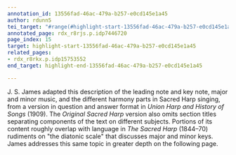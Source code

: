 ```yaml
---
annotation_id: 13556fad-46ac-479a-b257-e0cd145e1a45
author: rdunn5
tei_target: "#range(#highlight-start-13556fad-46ac-479a-b257-e0cd145e1a45, #highlight-end-13556fad-46ac-479a-b257-e0cd145e1a45)"
annotated_page: rdx_r8rjs.p.idp7446720
page_index: 15
target: highlight-start-13556fad-46ac-479a-b257-e0cd145e1a45
related_pages:
- rdx_r8rkx.p.idp15753552
end_target: highlight-end-13556fad-46ac-479a-b257-e0cd145e1a45

---
```

J. S. James adapted this description of the leading note and key note, major and minor music, and the different harmony parts in Sacred Harp singing, from a version in question and answer format in *Union Harp and History of Songs* (1909). The *Original Sacred Harp* version also omits section titles separating components of the text on different subjects. Portions of its content roughly overlap with language in *The Sacred Harp* (1844–70) rudiments on "the diatonic scale" that discusses major and minor keys. James addresses this same topic in greater depth on the following page.